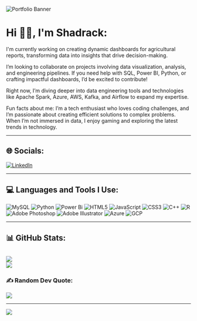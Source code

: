 
![Portfolio Banner](https://drive.google.com/uc?export=view&id=13lNj_4ZBjaDiRZuyRrPVI6lTP-lyvMcS)
# Hi 👋🏽, I'm Shadrack:
I'm currently working on creating dynamic dashboards for agricultural reports, transforming data into insights that drive decision-making.

I’m looking to collaborate on projects involving data visualization, analysis, and engineering pipelines. If you need help with SQL, Power BI, Python, or crafting impactful dashboards, I’d be excited to contribute!

Right now, I’m diving deeper into data engineering tools and technologies like Apache Spark, Azure, AWS, Kafka, and Airflow to expand my expertise.

Fun facts about me: I’m a tech enthusiast who loves coding challenges, and I’m passionate about creating efficient solutions to complex problems. When I’m not immersed in data, I enjoy gaming and exploring the latest trends in technology.

---



## 🌐 Socials:
[![LinkedIn](https://img.shields.io/badge/LinkedIn-%230077B5.svg?logo=linkedin&logoColor=white)](https://linkedin.com/in/shadrack-kumi-)

---

## 💻 Languages and Tools I Use:
![MySQL](https://img.shields.io/badge/mysql-4479A1.svg?style=for-the-badge&logo=mysql&logoColor=white)
![Python](https://img.shields.io/badge/python-%2314354C.svg?style=for-the-badge&logo=python&logoColor=white)
![Power Bi](https://img.shields.io/badge/power_bi-F2C811?style=for-the-badge&logo=powerbi&logoColor=black)
![HTML5](https://img.shields.io/badge/html5-%23E34F26.svg?style=for-the-badge&logo=html5&logoColor=white)
![JavaScript](https://img.shields.io/badge/javascript-%23323330.svg?style=for-the-badge&logo=javascript&logoColor=%23F7DF1E)
![CSS3](https://img.shields.io/badge/css3-%231572B6.svg?style=for-the-badge&logo=css3&logoColor=white)
![C++](https://img.shields.io/badge/c++-%2300599C.svg?style=for-the-badge&logo=c%2B%2B&logoColor=white)
![R](https://img.shields.io/badge/r-%23276DC3.svg?style=for-the-badge&logo=r&logoColor=white)
![Adobe Photoshop](https://img.shields.io/badge/adobe%20photoshop-%23FF0000.svg?style=for-the-badge&logo=adobephotoshop&logoColor=white)
![Adobe Illustrator](https://img.shields.io/badge/adobe%20illustrator-%23FF9A00.svg?style=for-the-badge&logo=adobeillustrator&logoColor=white)
![Azure](https://img.shields.io/badge/azure-%230072C6.svg?style=for-the-badge&logo=microsoftazure&logoColor=white)
![GCP](https://img.shields.io/badge/GCP-%23009CDE.svg?style=for-the-badge&logo=googlecloud&logoColor=white)

---

## 📊 GitHub Stats:
![](https://github-readme-stats.vercel.app/api?username=Shadrackkumi07&theme=dark&hide_border=true&include_all_commits=false&count_private=false)<br>
![](https://github-readme-streak-stats.herokuapp.com/?user=Shadrackkumi07&theme=dark&hide_border=true)<br>
---

### ✍️ Random Dev Quote:
![](https://quotes-github-readme.vercel.app/api?type=horizontal&theme=radical)

---

[![](https://visitcount.itsvg.in/api?id=Shadrackkumi07&icon=0&color=0)](https://visitcount.itsvg.in)

<!-- Proudly created with GPRM ( https://gprm.itsvg.in ) -->
